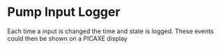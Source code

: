 # Pump Input Logger #

Each time a input is changed the time and state is logged.
These events could then be shown on a PICAXE display